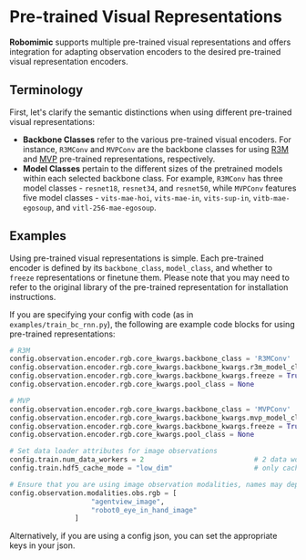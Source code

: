 # Pre-trained Visual Representations

**Robomimic** supports multiple pre-trained visual representations and offers integration for adapting observation encoders to the desired pre-trained visual representation encoders.

## Terminology

First, let's clarify the semantic distinctions when using different pre-trained visual representations:

- **Backbone Classes** refer to the various pre-trained visual encoders. For instance, `R3MConv` and `MVPConv` are the backbone classes for using [R3M](https://arxiv.org/abs/2203.12601) and [MVP](https://arxiv.org/abs/2203.06173) pre-trained representations, respectively.
- **Model Classes** pertain to the different sizes of the pretrained models within each selected backbone class. For example, `R3MConv` has three model classes - `resnet18`, `resnet34`, and `resnet50`, while `MVPConv` features five model classes - `vits-mae-hoi`, `vits-mae-in`, `vits-sup-in`, `vitb-mae-egosoup`, and `vitl-256-mae-egosoup`.

## Examples

Using pre-trained visual representations is simple. Each pre-trained encoder is defined by its `backbone_class`, `model_class`, and whether to `freeze` representations or finetune them. Please note that you may need to refer to the original library of the pre-trained representation for installation instructions.

If you are specifying your config with code (as in `examples/train_bc_rnn.py`), the following are example code blocks for using pre-trained representations:

```python
# R3M
config.observation.encoder.rgb.core_kwargs.backbone_class = 'R3MConv'                         # R3M backbone for image observations (unused if no image observations)
config.observation.encoder.rgb.core_kwargs.backbone_kwargs.r3m_model_class = 'resnet18'       # R3M model class (resnet18, resnet34, resnet50)
config.observation.encoder.rgb.core_kwargs.backbone_kwargs.freeze = True                      # whether to freeze network during training or allow finetuning
config.observation.encoder.rgb.core_kwargs.pool_class = None                                  # no pooling class for pretraining model

# MVP
config.observation.encoder.rgb.core_kwargs.backbone_class = 'MVPConv'                                   # MVP backbone for image observations (unused if no image observations)
config.observation.encoder.rgb.core_kwargs.backbone_kwargs.mvp_model_class = 'vitb-mae-egosoup'         # MVP model class (vits-mae-hoi, vits-mae-in, vits-sup-in, vitb-mae-egosoup, vitl-256-mae-egosoup)
config.observation.encoder.rgb.core_kwargs.backbone_kwargs.freeze = True                      # whether to freeze network during training or allow finetuning
config.observation.encoder.rgb.core_kwargs.pool_class = None                                  # no pooling class for pretraining model

# Set data loader attributes for image observations
config.train.num_data_workers = 2                           # 2 data workers for image datasets
config.train.hdf5_cache_mode = "low_dim"                    # only cache non-image data         

# Ensure that you are using image observation modalities, names may depend on your dataset naming convention
config.observation.modalities.obs.rgb = [
                    "agentview_image",
                    "robot0_eye_in_hand_image"
                ]                                                  
```

Alternatively, if you are using a config json, you can set the appropriate keys in your json.
